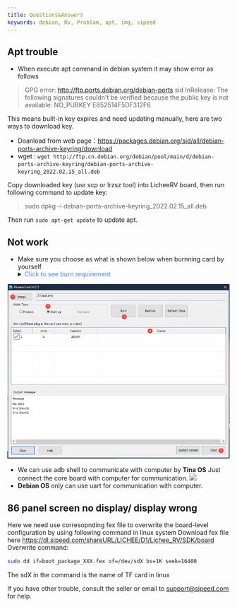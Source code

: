 ```yaml
---
title: Questions&Answers
keywords: debian, Rv, Problam, apt, img, sipeed
---
```


## Apt trouble

- When execute apt command in debian system it may show error as follows
  
> GPG error: http://ftp.ports.debian.org/debian-ports sid InRelease: The following signatures couldn't be verified because the public key is not available: NO_PUBKEY E852514F5DF312F6

This means built-in key expires and need updating manually, here are two ways to download key.

 - Doanload from web page：https://packages.debian.org/sid/all/debian-ports-archive-keyring/download
 - wget : `wget http://ftp.cn.debian.org/debian/pool/main/d/debian-ports-archive-keyring/debian-ports-archive-keyring_2022.02.15_all.deb`
  
Copy downloaded key (usr scp or lrzsz tool) into LicheeRV board, then run following command to update key:

> sudo dpkg -i debian-ports-archive-keyring_2022.02.15_all.deb

Then run `sudo apt-get update` to update apt.

## Not work

- Make sure you choose as what is shown below when burnning card by yourself
  <details>
  <summary><font color="#4F84FF">Click to see burn requirement</font></summary>
<img src="./../assets/RV/flash.png">
</details>

- We can use adb shell to communicate with computer by **Tina OS**
  Just connect the core board with computer for communication.
  ![](./../../../zh/lichee/assets/RV/adb-shell.png)
- **Debian OS** only can use uart for communication with computer.

## 86 panel screen no display/ display wrong

Here we need use corresopnding fex file to overwrite the board-level configuration by using following command in linux system 
Download fex file here https://dl.sipeed.com/shareURL/LICHEE/D1/Lichee_RV/SDK/board
Overwrite command:
```bash
sudo dd if=boot_package_XXX.fex of=/dev/sdX bs=1K seek=16400
```
The sdX in the command is the name of TF card in linux

If you have other trouble, consult the seller or email to support@sipeed.com for help.